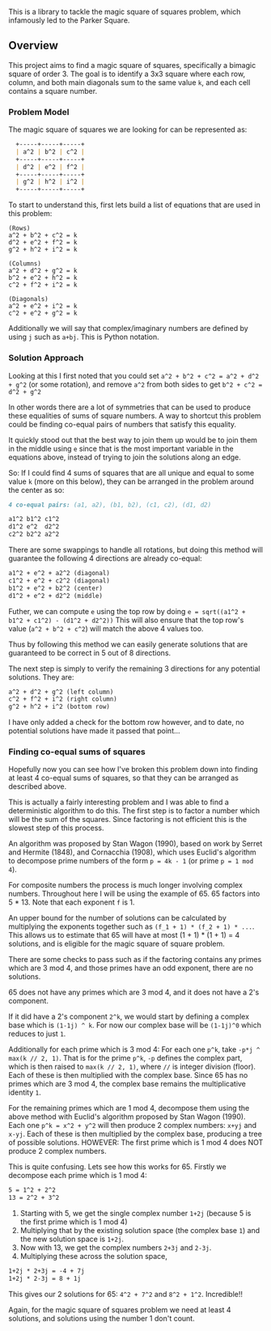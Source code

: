 This is a library to tackle the magic square of squares problem, which infamously led to the Parker Square.

## Overview

This project aims to find a magic square of squares, specifically a bimagic square of order 3.
 The goal is to identify a 3x3 square where each row, column, and both main diagonals sum to the same value `k`, 
 and each cell contains a square number.

### Problem Model

The magic square of squares we are looking for can be represented as:

```markdown
  +-----+-----+-----+
  | a^2 | b^2 | c^2 |
  +-----+-----+-----+
  | d^2 | e^2 | f^2 |
  +-----+-----+-----+
  | g^2 | h^2 | i^2 |
  +-----+-----+-----+
```

To start to understand this, first lets build a list of equations that are used in this problem:

```
(Rows)
a^2 + b^2 + c^2 = k
d^2 + e^2 + f^2 = k
g^2 + h^2 + i^2 = k

(Columns)
a^2 + d^2 + g^2 = k
b^2 + e^2 + h^2 = k
c^2 + f^2 + i^2 = k

(Diagonals)
a^2 + e^2 + i^2 = k
c^2 + e^2 + g^2 = k
```

Additionally we will say that complex/imaginary numbers are defined by using `j` such as `a+bj`. 
    This is Python notation.

### Solution Approach

Looking at this I first noted that you could set `a^2 + b^2 + c^2 = a^2 + d^2 + g^2` (or some rotation), 
    and remove `a^2` from both sides to get `b^2 + c^2 = d^2 + g^2`

In other words there are a lot of symmetries that can be used to produce these equalities of sums of square numbers.
    A way to shortcut this problem could be finding co-equal pairs of numbers that satisfy this equality. 

It quickly stood out that the best way to join them up would be to join them in the middle using `e` 
    since that is the most important variable in the equations above, 
    instead of trying to join the solutions along an edge.

So: If I could find 4 sums of squares that are all unique and equal to some value `k` (more on this below), 
    they can be arranged in the problem around the center as so:

```markdown
4 co-equal pairs: (a1, a2), (b1, b2), (c1, c2), (d1, d2)

a1^2 b1^2 c1^2
d1^2 e^2  d2^2
c2^2 b2^2 a2^2
```

There are some swappings to handle all rotations, but doing this method will guarantee the following 4 directions
    are already co-equal:

```markdown
a1^2 + e^2 + a2^2 (diagonal)
c1^2 + e^2 + c2^2 (diagonal)
b1^2 + e^2 + b2^2 (center)
d1^2 + e^2 + d2^2 (middle)
```

Futher, we can compute `e` using the top row by doing `e = sqrt((a1^2 + b1^2 + c1^2) - (d1^2 + d2^2))`
    This will also ensure that the top row's value (`a^2 + b^2 + c^2`) will match the above 4 values too.

Thus by following this method we can easily generate solutions that are guaranteed 
    to be correct in 5 out of 8 directions.

The next step is simply to verify the remaining 3 directions for any potential solutions. They are:

```markdown
a^2 + d^2 + g^2 (left column)
c^2 + f^2 + i^2 (right column)
g^2 + h^2 + i^2 (bottom row)
```

I have only added a check for the bottom row however, and to date, 
    no potential solutions have made it passed that point...

### Finding co-equal sums of squares

Hopefully now you can see how I've broken this problem down into finding at least 4 co-equal sums of squares, 
    so that they can be arranged as described above.

This is actually a fairly interesting problem and I was able to find a deterministic algorithm to do this.
    The first step is to factor a number which will be the sum of the squares. Since factoring is not efficient 
    this is the slowest step of this process.

An algorithm was proposed by Stan Wagon (1990), based on work by Serret and Hermite (1848), and Cornacchia (1908),
    which uses Euclid's algorithm to decompose prime numbers of the form `p = 4k - 1` (or prime `p = 1 mod 4`).

For composite numbers the process is much longer involving complex numbers. Throughout here I will be using the example
    of 65. 65 factors into 5 * 13. Note that each exponent `f` is 1.

An upper bound for the number of solutions can be calculated by multiplying the exponents together such as 
    `(f_1 + 1) * (f_2 + 1) * ...`. This allows us to estimate that 65 will have at most (1 + 1) * (1 + 1) = 4 solutions,
    and is eligible for the magic square of square problem.

There are some checks to pass such as if the factoring contains any primes which are 3 mod 4, 
    and those primes have an odd exponent, there are no solutions. 

65 does not have any primes which are 3 mod 4, and it does not have a 2's component.

If it did have a 2's component `2^k`, we would start by defining a complex base which is `(1-1j) ^ k`. 
    For now our complex base will be `(1-1j)^0` which reduces to just `1`.

Additionally for each prime which is 3 mod 4: 
    For each one `p^k`, take `-p*j ^ max(k // 2, 1)`. That is for the prime `p^k`, 
    `-p` defines the complex part, which is then raised to `max(k // 2, 1)`, where `//` is integer division (floor).
    Each of these is then multiplied with the complex base. 
    Since 65 has no primes which are 3 mod 4, the complex base remains the multiplicative identity `1`.

For the remaining primes which are 1 mod 4, decompose them using the above method with 
    Euclid's algorithm proposed by Stan Wagon (1990). Each one `p^k = x^2 + y^2` will then produce 2 complex numbers:
    `x+yj` and `x-yj`. Each of these is then multiplied by the complex base, producing a tree of possible solutions.
    HOWEVER: The first prime which is 1 mod 4 does NOT produce 2 complex numbers.

This is quite confusing. Lets see how this works for 65. Firstly we decompose each prime which is 1 mod 4:
```markdown
5 = 1^2 + 2^2
13 = 2^2 + 3^2
```

1. Starting with 5, we get the single complex number `1+2j` (because 5 is the first prime which is 1 mod 4)
2. Multiplying that by the existing solution space (the complex base `1`) and the new solution space is `1+2j`.
3. Now with 13, we get the complex numbers `2+3j` and `2-3j`.
4. Multiplying these across the solution space,
```markdown
1+2j * 2+3j = -4 + 7j
1+2j * 2-3j = 8 + 1j
```

This gives our 2 solutions for 65: `4^2 + 7^2` and `8^2 + 1^2`. Incredible!!

Again, for the magic square of squares problem we need at least 4 solutions, 
    and solutions using the number 1 don't count.
